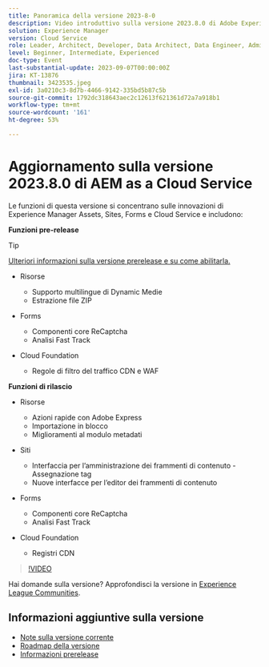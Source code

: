 ```yaml
---
title: Panoramica della versione 2023-8-0
description: Video introduttivo sulla versione 2023.8.0 di Adobe Experience Manager as a Cloud Service
solution: Experience Manager
version: Cloud Service
role: Leader, Architect, Developer, Data Architect, Data Engineer, Admin, User
level: Beginner, Intermediate, Experienced
doc-type: Event
last-substantial-update: 2023-09-07T00:00:00Z
jira: KT-13876
thumbnail: 3423535.jpeg
exl-id: 3a0210c3-8d7b-4466-9142-335bd5b87c5b
source-git-commit: 1792dc318643aec2c12613f621361d72a7a918b1
workflow-type: tm+mt
source-wordcount: '161'
ht-degree: 53%

---
```


# Aggiornamento sulla versione 2023.8.0 di AEM as a Cloud Service

Le funzioni di questa versione si concentrano sulle innovazioni di Experience Manager Assets, Sites, Forms e Cloud Service e includono:

**Funzioni pre-release**

>[!TIP]
>
>[Ulteriori informazioni sulla versione prerelease e su come abilitarla.](https://experienceleague.adobe.com/docs/experience-manager-cloud-service/content/release-notes/prerelease.html?lang=it)

* Risorse
   * Supporto multilingue di Dynamic Medie
   * Estrazione file ZIP

* Forms
   * Componenti core ReCaptcha
   * Analisi Fast Track

* Cloud Foundation
   * Regole di filtro del traffico CDN e WAF

**Funzioni di rilascio**

* Risorse
   * Azioni rapide con Adobe Express
   * Importazione in blocco
   * Miglioramenti al modulo metadati

* Siti
   * Interfaccia per l’amministrazione dei frammenti di contenuto - Assegnazione tag
   * Nuove interfacce per l’editor dei frammenti di contenuto

* Forms
   * Componenti core ReCaptcha
   * Analisi Fast Track

* Cloud Foundation
   * Registri CDN

>[!VIDEO](https://video.tv.adobe.com/v/3423535/?learn=on)

Hai domande sulla versione?  Approfondisci la versione in [Experience League Communities](https://adobe.ly/3syyBwe).

## Informazioni aggiuntive sulla versione

* [Note sulla versione corrente](https://experienceleague.adobe.com/docs/experience-manager-cloud-service/content/release-notes/home.html?lang=it)
* [Roadmap della versione](https://experienceleague.adobe.com/docs/experience-manager-release-information/aem-release-updates/update-releases-roadmap.html?lang=it)
* [Informazioni prerelease](https://experienceleague.adobe.com/docs/experience-manager-cloud-service/content/release-notes/prerelease.html?lang=it)
